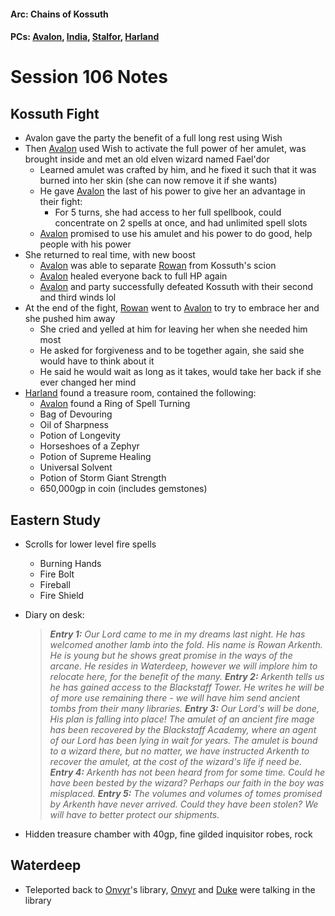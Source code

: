 #### Arc: Chains of Kossuth
#### PCs: [Avalon](PCs/Current/Avalon.md), [India](PCs/Current/India.md), [Stalfor](PCs/Current/Stalfor.md), [Harland](PCs/Current/Harland.md)

# Session 106 Notes
## Kossuth Fight
- Avalon gave the party the benefit of a full long rest using Wish
- Then [Avalon](PCs/Current/Avalon.md) used Wish to activate the full power of her amulet, was brought inside and met an old elven wizard named Fael'dor
	- Learned amulet was crafted by him, and he fixed it such that it was burned into her skin (she can now remove it if she wants)
	- He gave [Avalon](PCs/Current/Avalon.md) the last of his power to give her an advantage in their fight:
		- For 5 turns, she had access to her full spellbook, could concentrate on 2 spells at once, and had unlimited spell slots
	- [Avalon](PCs/Current/Avalon.md) promised to use his amulet and his power to do good, help people with his power
- She returned to real time, with new boost
	- [Avalon](PCs/Current/Avalon.md) was able to separate [Rowan](NPCs/Living/Rowan.md) from Kossuth's scion
	- [Avalon](PCs/Current/Avalon.md) healed everyone back to full HP again
	- [Avalon](PCs/Current/Avalon.md) and party successfully defeated Kossuth with their second and third winds lol
- At the end of the fight, [Rowan](NPCs/Living/Rowan.md) went to [Avalon](PCs/Current/Avalon.md) to try to embrace her and she pushed him away
	- She cried and yelled at him for leaving her when she needed him most
	- He asked for forgiveness and to be together again, she said she would have to think about it
	- He said he would wait as long as it takes, would take her back if she ever changed her mind
- [Harland](PCs/Current/Harland.md) found a treasure room, contained the following:
	- [Avalon](PCs/Current/Avalon.md) found a Ring of Spell Turning 
	- Bag of Devouring
	- Oil of Sharpness
	- Potion of Longevity
	- Horseshoes of a Zephyr
	- Potion of Supreme Healing
	- Universal Solvent
	- Potion of Storm Giant Strength
	- 650,000gp in coin (includes gemstones)

## Eastern Study
- Scrolls for lower level fire spells
	- Burning Hands
	- Fire Bolt
	- Fireball
	- Fire Shield
- Diary on desk:
	> ***Entry 1:***
			*Our Lord came to me in my dreams last night. He has welcomed another lamb into the fold. His name is Rowan Arkenth. He is young but he shows great promise in the ways of the arcane. He resides in Waterdeep, however we will implore him to relocate here, for the benefit of the many.*
	> ***Entry 2:***
			*Arkenth tells us he has gained access to the Blackstaff Tower. He writes he will be of more use remaining there - we will have him send ancient tombs from their many libraries.*
	> ***Entry 3:***
			*Our Lord's will be done, His plan is falling into place! The amulet of an ancient fire mage has been recovered by the Blackstaff Academy, where an agent of our Lord has been lying in wait for years. The amulet is bound to a wizard there, but no matter, we have instructed Arkenth to recover the amulet, at the cost of the wizard's life if need be.*
	> ***Entry 4:***
			*Arkenth has not been heard from for some time. Could he have been bested by the wizard? Perhaps our faith in the boy was misplaced.*
	> ***Entry 5:***
			*The volumes and volumes of tomes promised by Arkenth have never arrived. Could they have been stolen? We will have to better protect our shipments.*

- Hidden treasure chamber with 40gp, fine gilded inquisitor robes, rock

## Waterdeep
- Teleported back to [Onvyr](NPCs/Living/Onvyr.md)'s library, [Onvyr](NPCs/Living/Onvyr.md) and [Duke](NPCs/Living/Duke.md) were talking in the library
